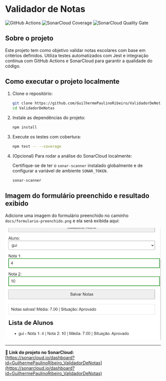 # Validador de Notas

![GitHub Actions](https://github.com/GuilhermePaulinoRibeiro/ValidadorDeNotas/actions/workflows/main.yml/badge.svg)
![SonarCloud Coverage](https://sonarcloud.io/api/project_badges/measure?project=GuilhermePaulinoRibeiro_ValidadorDeNotas&metric=coverage)
![SonarCloud Quality Gate](https://sonarcloud.io/api/project_badges/measure?project=GuilhermePaulinoRibeiro_ValidadorDeNotas&metric=alert_status)

## Sobre o projeto

Este projeto tem como objetivo validar notas escolares com base em critérios definidos. Utiliza testes automatizados com Jest e integração contínua com GitHub Actions e SonarCloud para garantir a qualidade do código.

## Como executar o projeto localmente

1. Clone o repositório:

   ```bash
   git clone https://github.com/GuilhermePaulinoRibeiro/ValidadorDeNotas.git
   cd ValidadorDeNotas
   ```

2. Instale as dependências do projeto:

   ```bash
   npm install
   ```

3. Execute os testes com cobertura:

   ```bash
   npm test -- --coverage
   ```

4. (Opcional) Para rodar a análise do SonarCloud localmente:

   Certifique-se de ter o `sonar-scanner` instalado globalmente e de configurar a variável de ambiente `SONAR_TOKEN`.

   ```bash
   sonar-scanner
   ```

## Imagem do formulário preenchido e resultado exibido

Adicione uma imagem do formulário preenchido no caminho `docs/formulario-preenchido.png` e ela será exibida aqui:

![Formulário preenchido](docs/formulario-preenchido.png)

---

**🔗 Link do projeto no SonarCloud:**  
[https://sonarcloud.io/dashboard?id=GuilhermePaulinoRibeiro_ValidadorDeNotas](https://sonarcloud.io/dashboard?id=GuilhermePaulinoRibeiro_ValidadorDeNotas)
